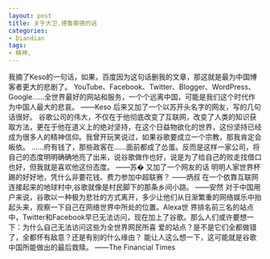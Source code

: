 ```yaml
---
layout: post
title: 关于大卫.德鲁蒙德的话
categories:
- Diandian
tags:
- 精神, 
---
```

我摘了Keso的一句话，如果，百度因为这句话删我的文章，那这就是最为中国博客者更大的悲剧了。 YouTube、Facebook、Twitter、Blogger、WordPress、Google……全世界最好的网站和服务，一个个远离中国，可能是我们这个时代作为中国人最大的悲哀。 ——Keso 后来又加了一个以苏开头名字的网友，写的几句话很好。 谷歌公司的伟大，不仅在于他彻底改变了互联网，改变了人类的知识获取方法，更在于他在道义上的绝对坚持，在这个日益物欲化的世界，这份坚持已经成为很多人的精神信仰。我曾开玩笑说过，如果谷歌要成立一个宗教，那我肯定会皈依。 ……府有钱了，那些政客在……面前都成了怂蛋。反而是这样一家公司，将自己的态度明明确确地亮了出来，说谷歌做作也好，说是为了给自己的败走找借口也好，但我就是喜欢他这份态度。 ——苏� 又加了一个网友的话 明明人家世界杯踢的好好地，凭什么非要花钱、费力参加中超联赛？ ——炳叔 在一个依靠互联网连接起来的地球村中,谷歌就像是村民脚下的那条乡间小路。 ——安然 对于中国用户来说，谷歌以一种极为悲壮的方式离开，多少让他们从日渐繁重的网络娱乐中抬起头来，观察一下自己在网络世界中所处的位置。Alexa世 界排名前三名的站点中，Twitter和Facebook早已无法访问，现在加上了谷歌。那么人们或许要想一下：为什么自己无法访问这些为全世界网民所喜 爱的站点？是不是它们全都做错了，全都怀有敌意？还是有别的什么缘由？ 能让人这么想一下，这可能就是谷歌中国所能做出的最后救赎。 ——The Financial Times